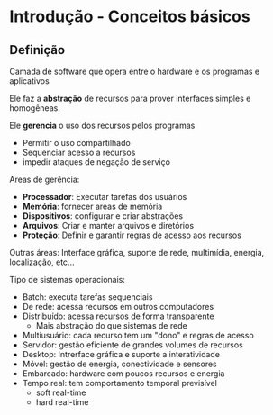 # Introdução - Conceitos básicos

## Definição

Camada de software que opera entre o hardware e os programas e aplicativos

Ele faz a **abstração** de recursos para prover interfaces simples e homogêneas.

Ele **gerencia** o uso dos recursos pelos programas
- Permitir o uso compartilhado 
- Sequenciar acesso a recursos
- impedir ataques de negação de serviço

Areas de gerência:
- **Processador**: Executar tarefas dos usuários
- **Memória**: fornecer areas de memória
- **Dispositivos**: configurar e criar abstrações
- **Arquivos**: Criar e manter arquivos e diretórios
- **Proteção**: Definir e garantir regras de acesso aos recursos

Outras áreas: Interface gráfica, suporte de rede, multimídia, energia, localização, etc...

Tipo de sistemas operacionais:
- Batch: executa tarefas sequenciais
- De rede: acessa recursos em outros computadores
- Distribuído: acessa recursos de forma transparente
  - Mais abstração do que sistemas de rede
- Multiusuário: cada recurso tem um "dono" e regras de acesso
- Servidor: gestão eficiente de grandes volumes de recursos
- Desktop: Intrerface gráfica e suporte a interatividade
- Móvel: gestão de energia, conectividade e sensores
- Embarcado: hardware com poucos recursos e energia
- Tempo real: tem comportamento temporal previsível
  - soft real-time
  - hard real-time

